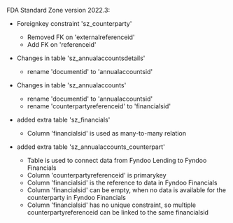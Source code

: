 FDA Standard Zone version 2022.3:

* Foreignkey constraint 'sz_counterparty'
  * Removed FK on 'externalreferenceid' 
  * Add FK on 'referenceid' 

* Changes in table 'sz_annualaccountsdetails'
  * rename 'documentid' to 'annualaccountsid'

* Changes in table 'sz_annualaccounts'
  * rename 'documentid' to 'annualaccountsid'
  * rename 'counterpartyreferenceid' to 'financialsid'
  
* added extra table 'sz_financials'
  * Column 'financialsid' is used as many-to-many relation
  
* added extra table 'sz_annualaccounts_counterpart'
  * Table is used to connect data from Fyndoo Lending to Fyndoo Financials
  * Column 'counterpartyreferenceid' is primarykey
  * Column 'financialsid' is the reference to data in Fyndoo Financials
  * Column 'financialsid' can be empty, when no data is available for the counterparty in Fyndoo Financials
  * Column 'financialsid' has no unique constraint, so multiple counterpartyreferenceid can be linked to the same financialsid





	